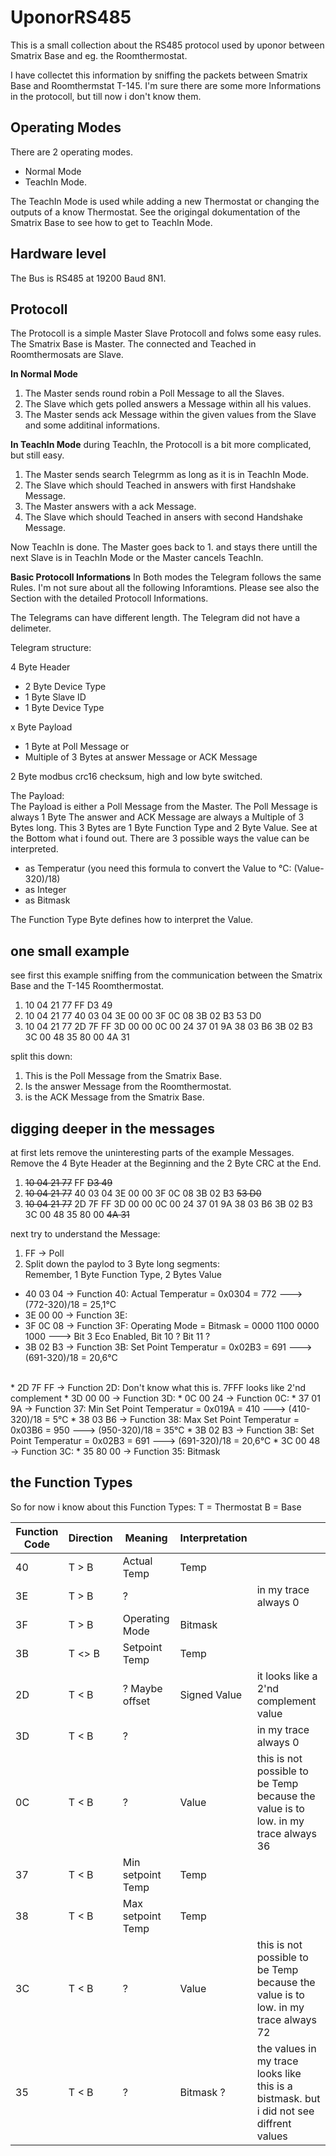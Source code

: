 # UponorRS485
This is a small collection about the RS485 protocol used by uponor between Smatrix Base and eg. the Roomthermostat.

I have collectet this information by sniffing the packets between Smatrix Base and Roomthermstat T-145. I'm sure there are some more Informations in the protocoll, but till now i don't know them.

## Operating Modes

There are 2 operating modes.
- Normal Mode
- TeachIn Mode.

The TeachIn Mode is used while adding a new Thermostat or changing the outputs of a know Thermostat.
See the origingal dokumentation of the Smatrix Base to see how to get to TeachIn Mode.

## Hardware level

The Bus is RS485 at 19200 Baud 8N1.

## Protocoll

The Protocoll is a simple Master Slave Protocoll and folws some easy rules.
The Smatrix Base is Master. The connected and Teached in Roomthermosats are Slave.

**In Normal Mode**
1. The Master sends round robin a Poll Message to all the Slaves.
2. The Slave which gets polled answers a Message within all his values.
3. The Master sends ack Message within the given values from the Slave and some additinal informations.

**In TeachIn Mode**
during TeachIn, the Protocoll is a bit more complicated, but still easy.
1. The Master sends search Telegrmm as long as it is in TeachIn Mode.
2. The Slave which should Teached in answers with first Handshake Message.
3. The Master answers with a ack Message.
4. The Slave which should Teached in ansers with second Handshake Message.

Now TeachIn is done. The Master goes back to 1. and stays there untill the next Slave is in TeachIn Mode or the Master cancels TeachIn.

**Basic Protocoll Informations**
In Both modes the Telegram follows the same Rules.
I'm not sure about all the following Inforamtions. Please see also the Section with the detailed Protocoll Informations.

The Telegrams can have different length.
The Telegram did not have a delimeter.

Telegram structure:

4 Byte Header  
* 2 Byte Device Type  
* 1 Byte Slave ID  
* 1 Byte Device Type  


x Byte Payload
* 1 Byte at Poll Message or  
* Multiple of 3 Bytes at answer Message or ACK Message  


2 Byte modbus crc16 checksum, high and low byte switched.  

The Payload:  
The Payload is either a Poll Message from the Master. The Poll Message is always 1 Byte
The answer and ACK Message are always a Multiple of 3 Bytes long. This 3 Bytes are 1 Byte Function Type and 2 Byte Value. See at the Bottom what i found out.
There are 3 possible ways the value can be interpreted.
* as Temperatur (you need this formula to convert the Value to °C: (Value-320)/18)
* as Integer
* as Bitmask

The Function Type Byte defines how to interpret the Value.

## one small example
see first this example sniffing from the communication between the Smatrix Base and the T-145 Roomthermostat.
1. 10	04 21 77 FF D3 49
2. 10	04 21	77 40	03 04	3E 00	00 3F	0C 08	3B 02	B3 53	D0
3. 10	04 21	77 2D	7F FF	3D 00	00 0C	00 24	37 01	9A 38	03 B6	3B 02	B3 3C	00 48	35 80	00 4A	31

split this down:
1. This is the Poll Message from the Smatrix Base.
2. Is the answer Message from the Roomthermostat.
3. is the ACK Message from the Smatrix Base.

## digging deeper in the messages
at first lets remove the uninteresting parts of the example Messages.  
Remove the 4 Byte Header at the Beginning and the 2 Byte CRC at the End.
1. ~~10	04 21 77~~ FF ~~D3 49~~
2. ~~10	04 21	77~~ 40	03 04	3E 00	00 3F	0C 08	3B 02	B3 ~~53	D0~~
3. ~~10	04 21	77~~ 2D	7F FF	3D 00	00 0C	00 24	37 01	9A 38	03 B6	3B 02	B3 3C	00 48	35 80	00 ~~4A	31~~

next try to understand the Message:  
1. FF -> Poll  
2. Split down the paylod to 3 Byte long segments:  
Remember, 1 Byte Function Type, 2 Bytes Value  
* 40 03 04 -> Function 40: Actual Temperatur = 0x0304 = 772 ---> (772-320)/18 = 25,1°C  
* 3E 00 00 -> Function 3E:   
* 3F 0C 08 -> Function 3F: Operating Mode = Bitmask = 0000 1100 0000 1000 ---> Bit 3 Eco Enabled, Bit 10 ? Bit 11 ?  
* 3B 02 B3 -> Function 3B: Set Point Temperatur = 0x02B3 = 691 ---> (691-320)/18 = 20,6°C  
<br>
* 2D 7F FF -> Function 2D: Don't know what this is. 7FFF looks like 2'nd complement
* 3D 00	00 -> Function 3D: 
* 0C 00 24 -> Function 0C:
* 37 01	9A -> Function 37: Min Set Point Temperatur = 0x019A = 410 ---> (410-320)/18 = 5°C
* 38 03 B6 -> Function 38: Max Set Point Temperatur = 0x03B6 = 950 ---> (950-320)/18 = 35°C
* 3B 02	B3 -> Function 3B: Set Point Temperatur = 0x02B3 = 691 ---> (691-320)/18 = 20,6°C
* 3C 00 48 -> Function 3C: 
* 35 80	00 -> Function 35: Bitmask

## the Function Types
So for now i know about this Function Types:
T = Thermostat
B = Base

| Function Code | Direction | Meaning           | Interpretation |                                                                                         |
|---------------|-----------|-------------------|----------------|-----------------------------------------------------------------------------------------|
| 40            | T > B     | Actual Temp       | Temp           |                                                                                         |
| 3E            | T > B     | ?                 |                | in my trace always 0                                                                    |
| 3F            | T > B     | Operating Mode    | Bitmask        |                                                                                         |
| 3B            | T <> B    | Setpoint Temp     | Temp           |                                                                                         |
| 2D            | T < B     | ? Maybe offset    | Signed Value   | it looks like a 2'nd complement value                                                   |
| 3D            | T < B     | ?                 |                | in my trace always 0                                                                    |
| 0C            | T < B     | ?                 | Value          | this is not possible to be Temp because the value is to low. in my trace always 36      |
| 37            | T < B     | Min setpoint Temp | Temp           |                                                                                         |
| 38            | T < B     | Max setpoint Temp | Temp           |                                                                                         |
| 3C            | T < B     | ?                 | Value          | this is not possible to be Temp because the value is to low. in my trace always 72      |
| 35            | T < B     | ?                 | Bitmask ?      | the values in my trace looks like this is a bistmask. but i did not see diffrent values |

